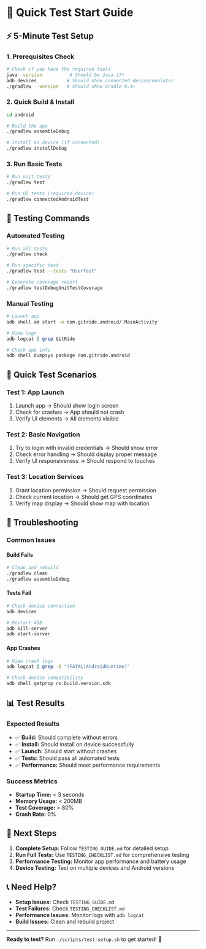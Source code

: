 # 🚀 Quick Test Start Guide

## ⚡ 5-Minute Test Setup

### 1. **Prerequisites Check**
```bash
# Check if you have the required tools
java -version          # Should be Java 17+
adb devices           # Should show connected device/emulator
./gradlew --version   # Should show Gradle 8.4+
```

### 2. **Quick Build & Install**
```bash
cd android

# Build the app
./gradlew assembleDebug

# Install on device (if connected)
./gradlew installDebug
```

### 3. **Run Basic Tests**
```bash
# Run unit tests
./gradlew test

# Run UI tests (requires device)
./gradlew connectedAndroidTest
```

## 🧪 **Testing Commands**

### **Automated Testing**
```bash
# Run all tests
./gradlew check

# Run specific test
./gradlew test --tests "UserTest"

# Generate coverage report
./gradlew testDebugUnitTestCoverage
```

### **Manual Testing**
```bash
# Launch app
adb shell am start -n com.gitride.android/.MainActivity

# View logs
adb logcat | grep GitRide

# Check app info
adb shell dumpsys package com.gitride.android
```

## 📱 **Quick Test Scenarios**

### **Test 1: App Launch**
1. Launch app → Should show login screen
2. Check for crashes → App should not crash
3. Verify UI elements → All elements visible

### **Test 2: Basic Navigation**
1. Try to login with invalid credentials → Should show error
2. Check error handling → Should display proper message
3. Verify UI responsiveness → Should respond to touches

### **Test 3: Location Services**
1. Grant location permission → Should request permission
2. Check current location → Should get GPS coordinates
3. Verify map display → Should show map with location

## 🔧 **Troubleshooting**

### **Common Issues**

#### **Build Fails**
```bash
# Clean and rebuild
./gradlew clean
./gradlew assembleDebug
```

#### **Tests Fail**
```bash
# Check device connection
adb devices

# Restart ADB
adb kill-server
adb start-server
```

#### **App Crashes**
```bash
# View crash logs
adb logcat | grep -E "(FATAL|AndroidRuntime)"

# Check device compatibility
adb shell getprop ro.build.version.sdk
```

## 📊 **Test Results**

### **Expected Results**
- ✅ **Build:** Should complete without errors
- ✅ **Install:** Should install on device successfully
- ✅ **Launch:** Should start without crashes
- ✅ **Tests:** Should pass all automated tests
- ✅ **Performance:** Should meet performance requirements

### **Success Metrics**
- **Startup Time:** < 3 seconds
- **Memory Usage:** < 200MB
- **Test Coverage:** > 80%
- **Crash Rate:** 0%

## 🚀 **Next Steps**

1. **Complete Setup:** Follow `TESTING_GUIDE.md` for detailed setup
2. **Run Full Tests:** Use `TESTING_CHECKLIST.md` for comprehensive testing
3. **Performance Testing:** Monitor app performance and battery usage
4. **Device Testing:** Test on multiple devices and Android versions

## 📞 **Need Help?**

- **Setup Issues:** Check `TESTING_GUIDE.md`
- **Test Failures:** Check `TESTING_CHECKLIST.md`
- **Performance Issues:** Monitor logs with `adb logcat`
- **Build Issues:** Clean and rebuild project

---

**Ready to test?** Run `./scripts/test-setup.sh` to get started! 🚀
